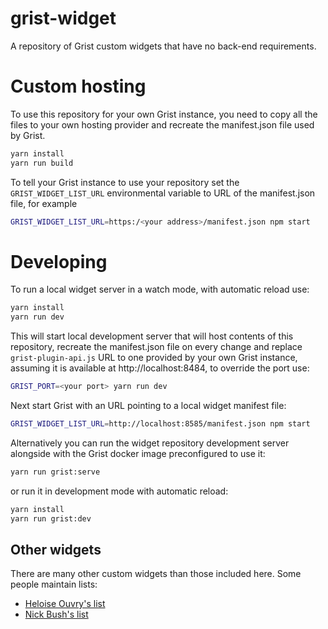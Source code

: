 # grist-widget
A repository of Grist custom widgets that have no back-end requirements.

# Custom hosting

To use this repository for your own Grist instance, you need to copy all the files to
your own hosting provider and recreate the manifest.json file used by Grist. 

```bash
yarn install
yarn run build
```

To tell your Grist instance to use your repository set the `GRIST_WIDGET_LIST_URL`
environmental variable to URL of the manifest.json file, for example

```bash
GRIST_WIDGET_LIST_URL=https:/<your address>/manifest.json npm start
```

# Developing

To run a local widget server in a watch mode, with automatic reload use:

```bash
yarn install
yarn run dev
```

This will start local development server that will host contents of this repository,
recreate the manifest.json file on every change and replace `grist-plugin-api.js` URL to
one provided by your own Grist instance, assuming it is available at
http://localhost:8484, to override the port use:

```bash
GRIST_PORT=<your port> yarn run dev
```

Next start Grist with an URL pointing to a local widget manifest file:

```bash
GRIST_WIDGET_LIST_URL=http://localhost:8585/manifest.json npm start
```

Alternatively you can run the widget repository development server alongside with the Grist docker image preconfigured to use it:

```bash
yarn run grist:serve
```

or run it in development mode with automatic reload:

```bash
yarn install
yarn run grist:dev
```

## Other widgets

There are many other custom widgets than those included here. Some people maintain lists:

 * [Heloise Ouvry's list](https://docs.getgrist.com/9DZa7JFegUxz/GristHub)
 * [Nick Bush's list](https://grist-marketing.getgrist.com/oHQcp1bG7DS8/Community-Widgets)
